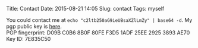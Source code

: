 Title: Contact
Date: 2015-08-21 14:05
Slug: contact
Tags: myself

You could contact me at ```echo "c2ltb250aG9ieUBsaXZlLmZy" | base64 -d```. My pgp public key is [here](../misc/pgp-live.txt).<br>
PGP fingerprint: D09B C0B6 8B0F 80FE F3D5  1ADF 25EE 2925 3893 AE70<br>
Key ID: 7E835C50

